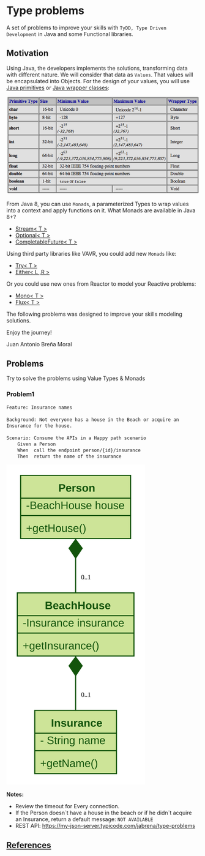 # Type problems
A set of problems to improve your skills with `TyDD, Type Driven Development` 
in Java and some Functional libraries.

## Motivation

Using Java, the developers implements the solutions, transforming data 
with different nature. We will consider that data as `Values`. That values will be encapsulated into Objects. 
For the design of your values, you will use [Java primitives](https://docs.oracle.com/javase/tutorial/java/nutsandbolts/datatypes.html)
or [Java wrapper classes](https://en.wikipedia.org/wiki/Primitive_wrapper_class):

![](docs/images/javaTypes.png) 

From Java 8, you can use `Monads`, a parameterized Types to wrap values into a context and apply functions on it. 
What Monads are available in Java 8+?

- [Stream< T >](https://docs.oracle.com/javase/8/docs/api/java/util/stream/Stream.html)
- [Optional< T >](https://docs.oracle.com/javase/8/docs/api/java/util/Optional.html)
- [CompletableFuture< T >](https://docs.oracle.com/javase/8/docs/api/java/util/concurrent/CompletableFuture.html)

Using third party libraries like VAVR, you could add new `Monads` like:

- [Try< T >](https://static.javadoc.io/io.vavr/vavr/0.9.2/io/vavr/control/Try.html)
- [Either< L ,R >](https://static.javadoc.io/io.vavr/vavr/0.9.2/io/vavr/control/Either.html)

Or you could use new ones from Reactor to model your Reactive problems:

- [Mono< T >](https://projectreactor.io/docs/core/release/api/reactor/core/publisher/Mono.html)
- [Flux< T >](https://projectreactor.io/docs/core/release/api/reactor/core/publisher/Flux.html)

The following problems was designed to improve your skills modeling solutions.

Enjoy the journey!

Juan Antonio Breña Moral


## Problems

Try to solve the problems using Value Types & Monads

### Problem1

``` gherkin 
Feature: Insurance names

Background: Not everyone has a house in the Beach or acquire an Insurance for the house.

Scenario: Consume the APIs in a Happy path scenario
    Given a Person
    When  call the endpoint person/{id}/insurance
    Then  return the name of the insurance
``` 

![](./docs/class-diagram-type-problem1.svg)

**Notes:** 

- Review the timeout for Every connection.
- If the Person doesn´t have a house in the beach or if he didn´t acquire an Insurance, return a default message: `NOT AVAILABLE`
- REST API: https://my-json-server.typicode.com/jabrena/type-problems

## [References](./REFERENCES.md)